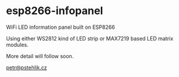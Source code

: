 # esp8266-infopanel
WiFi LED information panel built on ESP8266

Using either WS2812 kind of LED strip or MAX7219 based LED matrix modules.

More detail will follow soon.

petr@pstehlik.cz
